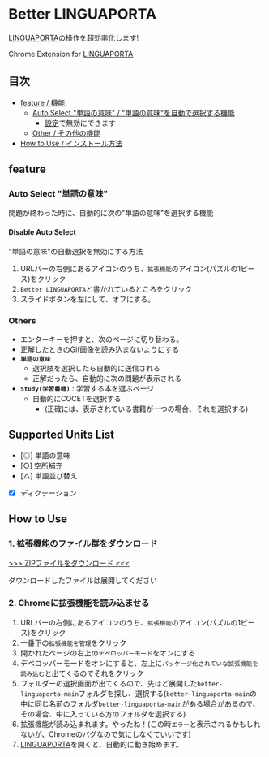 # Better LINGUAPORTA
[LINGUAPORTA](https://w5.linguaporta.jp/user/seibido/index.php)の操作を超効率化します!

Chrome Extension for [LINGUAPORTA](https://w5.linguaporta.jp/user/seibido/index.php)

## 目次
- [feature / 機能](#feature)
    - [Auto Select "単語の意味" / "単語の意味"を自動で選択する機能](#auto-select-単語の意味)
        - [設定](#disable-auto-select)で無効にできます
    - [Other / その他の機能](#others)
- [How to Use / インストール方法](#how-to-use)

## feature
### Auto Select "単語の意味"
問題が終わった時に、自動的に次の"単語の意味"を選択する機能

#### Disable Auto Select
"単語の意味"の自動選択を無効にする方法
1. URLバーの右側にあるアイコンのうち、`拡張機能`のアイコン(パズルの1ピース)をクリック
1. `Better LINGUAPORTA`と書かれているところをクリック
1. スライドボタンを左にして、オフにする。

### Others
- エンターキーを押すと、次のページに切り替わる。
- 正解したときのGif画像を読み込まないようにする
- **`単語の意味`**
    - 選択肢を選択したら自動的に送信される
    - 正解だったら、自動的に次の問題が表示される
- **`Study(学習書籍)`** : 学習する本を選ぶページ
    - 自動的にCOCETを選択する
        - (正確には、表示されている書籍が一つの場合、それを選択する)


## Supported Units List
- [◎] 単語の意味
- [○] 空所補充
- [△] 単語並び替え
- [x] ディクテーション

## How to Use
### 1. 拡張機能のファイル群をダウンロード
[>>> ZIPファイルをダウンロード <<<](https://github.com/cykps/better-linguaporta/archive/refs/heads/main.zip)

ダウンロードしたファイルは展開してください

### 2. Chromeに拡張機能を読み込ませる
1. URLバーの右側にあるアイコンのうち、`拡張機能`のアイコン(パズルの1ピース)をクリック
1. 一番下の`拡張機能を管理`をクリック
1. 開かれたページの右上の`デベロッパーモード`をオンにする
1. デベロッパーモードをオンにすると、左上に`パッケージ化されていな拡張機能を読み込む`と出てくるのでそれをクリック
1. フォルダーの選択画面が出てくるので、先ほど展開した`better-linguaporta-main`フォルダを探し、選択する(`better-linguaporta-main`の中に同じ名前のフォルダ`better-linguaporta-main`がある場合があるので、その場合、中に入っている方のフォルダを選択する)
1. 拡張機能が読み込まれます。やったね！(この時`エラー`と表示されるかもしれないが、Chromeのバグなので気にしなくていいです)
1. [LINGUAPORTA](https://w5.linguaporta.jp/user/seibido/index.php)を開くと、自動的に動き始めます。

